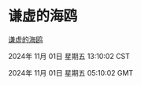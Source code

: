 # 谦虚的海鸥
[谦虚的海鸥](http://219.139.197.74:56308/qxdho/course/base/hotlink/index.php)

2024年 11月 01日 星期五 13:10:02 CST

2024年 11月 01日 星期五 05:10:02 GMT
